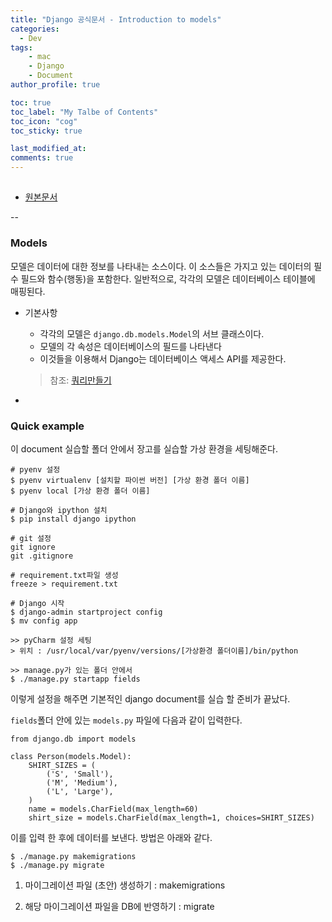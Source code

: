 ```yaml
---
title: "Django 공식문서 - Introduction to models"
categories: 
  - Dev
tags:
    - mac
    - Django
    - Document
author_profile: true

toc: true
toc_label: "My Talbe of Contents"
toc_icon: "cog"
toc_sticky: true

last_modified_at:
comments: true
---
```


## 

- [원본문서](https://docs.djangoproject.com/en/2.0/topics/db/models/)

--

### Models
모델은 데이터에 대한 정보를 나타내는 소스이다. 이 소스들은 가지고 있는 데이터의 필수 필드와 함수(행동)을 포함한다. 일반적으로, 각각의 모델은 데이터베이스 테이블에 매핑된다.

- 기본사항
	- 각각의 모델은 `django.db.models.Model`의 서브 클래스이다.
	- 모델의 각 속성은 데이터베이스의 필드를 나타낸다
	- 이것들을 이용해서 Django는 데이터베이스 액세스 API를 제공한다. 
	
	> 참조: [쿼리만들기](https://docs.djangoproject.com/en/1.10/topics/db/queries/)
	
-

### Quick example

이 document 실습할 폴더 안에서 장고를 실습할 가상 환경을 세팅해준다.

```
# pyenv 설정
$ pyenv virtualenv [설치할 파이썬 버전] [가상 환경 폴더 이름]
$ pyenv local [가상 환경 폴더 이름]

# Django와 ipython 설치
$ pip install django ipython

# git 설정
git ignore
git .gitignore

# requirement.txt파일 생성
freeze > requirement.txt

# Django 시작
$ django-admin startproject config
$ mv config app

>> pyCharm 설정 세팅
> 위치 : /usr/local/var/pyenv/versions/[가상환경 폴더이름]/bin/python

>> manage.py가 있는 폴더 안에서 
$ ./manage.py startapp fields

```
이렇게 설정을 해주면 기본적인 django document를 실습 할 준비가 끝났다. 

`fields`폴더 안에 있는 `models.py` 파일에 다음과 같이 입력한다. 

```
from django.db import models

class Person(models.Model):
	SHIRT_SIZES = (
		('S', 'Small'),
		('M', 'Medium'),
		('L', 'Large'),
	)
	name = models.CharField(max_length=60)
	shirt_size = models.CharField(max_length=1, choices=SHIRT_SIZES)
```
이를 입력 한 후에 데이터를 보낸다. 방법은 아래와 같다. 

```
$ ./manage.py makemigrations
$ ./manage.py migrate
```
1. 마이그레이션 파일 (초안) 생성하기 : makemigrations

2. 해당 마이그레이션 파일을 DB에 반영하기 : migrate

